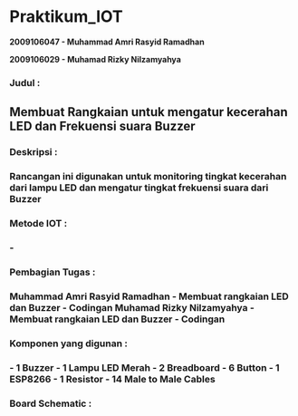 # Praktikum_IOT #

<b>2009106047 - Muhammad Amri Rasyid Ramadhan</b>

<b>2009106029 - Muhamad Rizky Nilzamyahya</b>

<h3>Judul :<h3>
  <h2>Membuat Rangkaian untuk mengatur kecerahan LED dan Frekuensi suara Buzzer</h2>

  
<h3>Deskripsi :<h3>
Rancangan ini digunakan untuk monitoring tingkat kecerahan dari lampu LED dan mengatur tingkat frekuensi suara dari Buzzer

  
<h3>Metode IOT :<h3>
-

  
<h3>Pembagian Tugas :<h3>
  Muhammad Amri Rasyid Ramadhan
  - Membuat rangkaian LED dan Buzzer
  - Codingan
  Muhamad Rizky Nilzamyahya
  - Membuat rangkaian LED dan Buzzer
  - Codingan
  
<h3>Komponen yang digunan :<h3>
  - 1 Buzzer
  - 1 Lampu LED Merah
  - 2 Breadboard
  - 6 Button
  - 1 ESP8266
  - 1 Resistor
  - 14 Male to Male Cables
  
<h3>Board Schematic :<h3>
